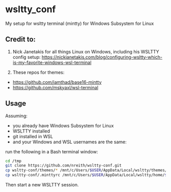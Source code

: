 # wsltty_conf
My setup for wsltty terminal (mintty) for Windows Subsystem for Linux

## Credit to:

1. Nick Janetakis for all things Linux on Windows, including his WSLTTY config setup:
https://nickjanetakis.com/blog/configuring-wsltty-which-is-my-favorite-windows-wsl-terminal

2. These repos for themes:

- https://github.com/iamthad/base16-mintty
- https://github.com/mskyaxl/wsl-terminal

## Usage

Assuming:

- you already have Windows Subsystem for Linux
- WSLTTY installed
- git installed in WSL
- and your Windows and WSL usernames are the same:

run the following in a Bash terminal window:

```bash
cd /tmp
git clone https://github.com/nreith/wsltty-conf.git
cp wsltty-conf/themes/* /mnt/c/Users/$USER/AppData/Local/wsltty/themes/
cp wsltty-conf/.minttyrc /mnt/c/Users/$USER/AppData/Local/wsltty/home/$USER/
```

Then start a new WSLTTY session.
